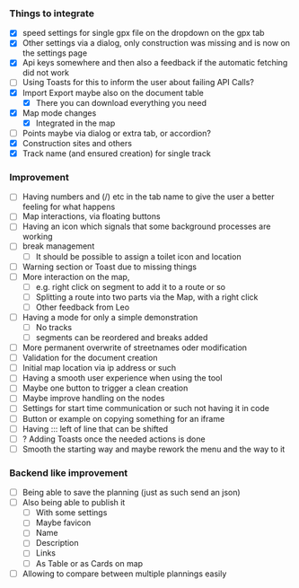### Things to integrate
-[x] speed settings for single gpx file on the dropdown on the gpx tab
-[x] Other settings via a dialog, only construction was missing and is now on the settings page
-[x] Api keys somewhere and then also a feedback if the automatic fetching did not work
-[ ] Using Toasts for this to inform the user about failing API Calls?
-[x] Import Export maybe also on the document table
  -[x] There you can download everything you need
-[x] Map mode changes
    -[x] Integrated in the map
-[ ] Points maybe via dialog or extra tab, or accordion?
-[x] Construction sites and others
-[x] Track name (and ensured creation) for single track

### Improvement
-[ ] Having numbers and (/) etc in the tab name to give the user a better feeling for what happens
-[ ] Map interactions, via floating buttons
-[ ] Having an icon which signals that some background processes are working
-[ ] break management
  -[ ] It should be possible to assign a toilet icon and location
-[ ] Warning section or Toast due to missing things
-[ ] More interaction on the map, 
  -[ ] e.g. right click on segment to add it to a route or so
  -[ ] Splitting a route into two parts via the Map, with a right click
  -[ ] Other feedback from Leo
-[ ] Having a mode for only a simple demonstration
  -[ ] No tracks
  -[ ] segments can be reordered and breaks added
-[ ] More permanent overwrite of streetnames oder modification
-[ ] Validation for the document creation
-[ ] Initial map location via ip address or such
-[ ] Having a smooth user experience when using the tool
-[ ] Maybe one button to trigger a clean creation
-[ ] Maybe improve handling on the nodes
-[ ] Settings for start time communication or such not having it in code
-[ ] Button or example on copying something for an iframe
-[ ] Having ::: left of line that can be shifted
-[ ] ? Adding Toasts once the needed actions is done
-[ ] Smooth the starting way and maybe rework the menu and the way to it

### Backend like improvement
-[ ] Being able to save the planning (just as such send an json)
-[ ] Also being able to publish it
  -[ ] With some settings
  -[ ] Maybe favicon 
  -[ ] Name
  -[ ] Description
  -[ ] Links
  -[ ] As Table or as Cards on map
-[ ] Allowing to compare between multiple plannings easily
